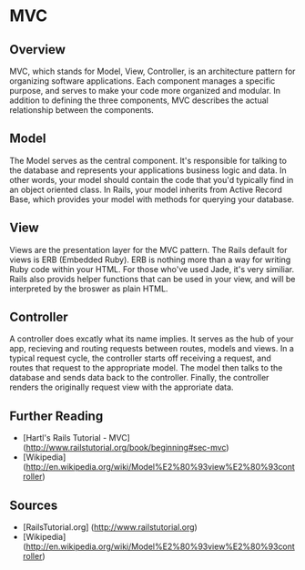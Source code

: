 # MVC

## Overview
MVC, which stands for Model, View, Controller, is an architecture pattern for organizing software applications.
Each component manages a specific purpose, and serves to make your code more organized and modular.
In addition to defining the three components, MVC describes the actual relationship between the components.

## Model

The Model serves as the central component. It's responsible for talking to the database and represents your
applications business logic and data. In other words, your model should contain the code that you'd typically
find in an object oriented class. In Rails, your model inherits from Active Record Base,
which provides your model with methods for querying your database.

## View

Views are the presentation layer for the MVC pattern. The Rails default for views is ERB (Embedded Ruby).
ERB is nothing more than a way for writing Ruby code within your HTML. For those who've used Jade, it's very similiar.
Rails also provids helper functions that can be used in your view, and will be interpreted by the broswer as plain HTML.

## Controller
A controller does excatly what its name implies. It serves as the hub of your app, recieving and routing requests between routes,
models and views. In a typical request cycle, the controller starts off receiving a request, and routes that request
to the appropriate model. The model then talks to the database and sends data back to the controller.
Finally, the controller renders the originally request view with the approriate data.

## Further Reading

* [Hartl's Rails Tutorial - MVC] (http://www.railstutorial.org/book/beginning#sec-mvc)
* [Wikipedia] (http://en.wikipedia.org/wiki/Model%E2%80%93view%E2%80%93controller)

## Sources

* [RailsTutorial.org] (http://www.railstutorial.org)
* [Wikipedia] (http://en.wikipedia.org/wiki/Model%E2%80%93view%E2%80%93controller)
